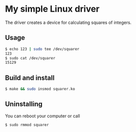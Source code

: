 # My simple Linux driver

The driver creates a device for calculating squares of integers.

## Usage

```sh
$ echo 123 | sudo tee /dev/squarer
123
$ sudo cat /dev/squarer
15129
```

## Build and install

```sh
$ make && sudo insmod squarer.ko
```

## Uninstalling

You can reboot your computer or call
```sh
$ sudo rmmod squarer
```
